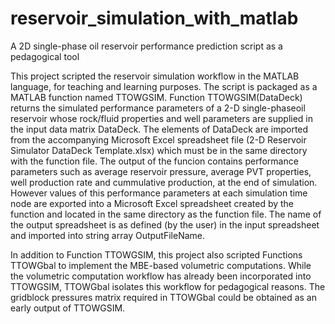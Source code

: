 # reservoir_simulation_with_matlab
 A 2D single-phase oil reservoir performance prediction script as a pedagogical tool
 
 This project scripted the reservoir simulation workflow in the MATLAB language, for teaching and learning purposes. The script is packaged as a MATLAB function named TTOWGSIM. Function TTOWGSIM(DataDeck) returns the simulated performance parameters of a 2-D single-phaseoil reservoir whose rock/fluid properties and well parameters are supplied in the input data matrix DataDeck. The elements of DataDeck are imported from the accompanying Microsoft Excel spreadsheet file (2-D Reservoir Simulator DataDeck Template.xlsx) which must be in the same directory with the function file. The output of the funcion contains performance parameters such as average reservoir pressure, average PVT properties, well production rate and cummulative production, at the end of simulation. However values of this performance parameters at each simulation time node are exported into a Microsoft Excel spreadsheet created by the function and located in the same directory as the function file. The name of the output spreadsheet is as defined (by the user) in the input spreadsheet and imported into string array OutputFileName.
     
In addition to Function TTOWGSIM, this project also scripted Functions TTOWGbal to implement the MBE-based volumetric computations. While the volumetric computation workflow has already been incorporated into TTOWGSIM, TTOWGbal isolates this workflow for pedagogical reasons. The gridblock pressures matrix required in TTOWGbal could be obtained as an early output of TTOWGSIM. 
